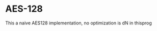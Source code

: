 # AES-128                                                     
This a naive  AES128 implementation, no optimization is dN in thisprog  
          
              
